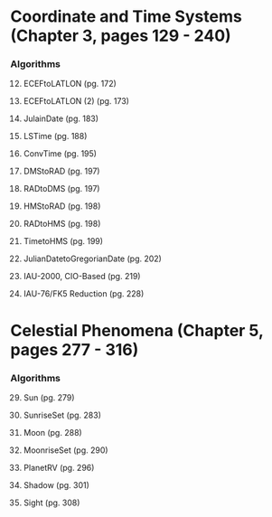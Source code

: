 # Coordinate and Time Systems (Chapter 3, pages 129 - 240)

### Algorithms

12. ECEFtoLATLON (pg. 172)

13. ECEFtoLATLON (2) (pg. 173)

14. JulainDate (pg. 183)

15. LSTime (pg. 188)

16. ConvTime (pg. 195)

17. DMStoRAD (pg. 197)

18. RADtoDMS (pg. 197)

19. HMStoRAD (pg. 198)

20. RADtoHMS (pg. 198)

21. TimetoHMS (pg. 199)

22. JulianDatetoGregorianDate (pg. 202)

23. IAU-2000, CIO-Based (pg. 219)

24. IAU-76/FK5 Reduction (pg. 228)

# Celestial Phenomena (Chapter 5, pages 277 - 316)

### Algorithms

29. Sun (pg. 279)

30. SunriseSet (pg. 283)

31. Moon (pg. 288)

32. MoonriseSet (pg. 290)

33. PlanetRV (pg. 296)

34. Shadow (pg. 301)

35. Sight (pg. 308)
